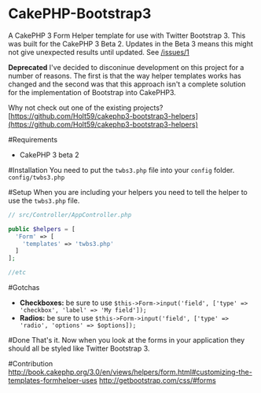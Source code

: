 CakePHP-Bootstrap3
==================

A CakePHP 3 Form Helper template for use with Twitter Bootstrap 3. This was built for the CakePHP 3 Beta 2. Updates in the Beta 3 means this might not give unexpected results until updated. See [/issues/1](https://github.com/davidyell/CakePHP3-Bootstrap3/issues/1)

**Deprecated**
I've decided to disconinue development on this project for a number of reasons. The first is that the way helper templates works has changed and the second was that this approach isn't a complete solution for the implementation of Bootstrap into CakePHP3.

Why not check out one of the existing projects? [https://github.com/Holt59/cakephp3-bootstrap3-helpers](https://github.com/Holt59/cakephp3-bootstrap3-helpers)

#Requirements
* CakePHP 3 beta 2

#Installation
You need to put the `twbs3.php` file into your `config` folder. `config/twbs3.php`

#Setup
When you are including your helpers you need to tell the helper to use the `twbs3.php` file.

```php
// src/Controller/AppController.php

public $helpers = [
  'Form' => [
    'templates' => 'twbs3.php'
  ]
];

//etc
```

#Gotchas
* **Checkboxes:** be sure to use `$this->Form->input('field', ['type' => 'checkbox', 'label' => 'My field']);`
* **Radios:** be sure to use `$this->Form->input('field', ['type' => 'radio', 'options' => $options]);`

#Done
That's it. Now when you look at the forms in your application they should all be styled like Twitter Bootstrap 3.

#Contribution
http://book.cakephp.org/3.0/en/views/helpers/form.html#customizing-the-templates-formhelper-uses
http://getbootstrap.com/css/#forms
